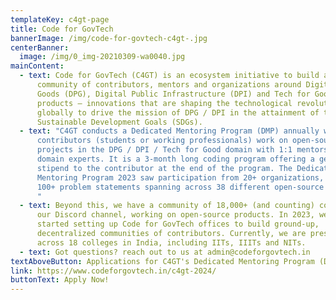 ```yaml
---
templateKey: c4gt-page
title: Code for GovTech
bannerImage: /img/code-for-govtech-c4gt-.jpg
centerBanner:
  image: /img/0_img-20210309-wa0040.jpg
mainContent:
  - text: Code for GovTech (C4GT) is an ecosystem initiative to build an open-source
      community of contributors, mentors and organizations around Digital Public
      Goods (DPG), Digital Public Infrastructure (DPI) and Tech for Good
      products – innovations that are shaping the technological revolution
      globally to drive the mission of DPG / DPI in the attainment of the
      Sustainable Development Goals (SDGs).
  - text: "C4GT conducts a Dedicated Mentoring Program (DMP) annually wherein select
      contributors (students or working professionals) work on open-source
      projects in the DPG / DPI / Tech for Good domain with 1:1 mentorship from
      domain experts. It is a 3-month long coding program offering a generous
      stipend to the contributor at the end of the program. The Dedicated
      Mentoring Program 2023 saw participation from 20+ organizations, listing
      100+ problem statements spanning across 38 different open-source products.
      "
  - text: Beyond this, we have a community of 18,000+ (and counting) contributors on
      our Discord channel, working on open-source products. In 2023, we also
      started setting up Code for GovTech offices to build ground-up,
      decentralized communities of contributors. Currently, we are present
      across 18 colleges in India, including IITs, IIITs and NITs.
  - text: Got questions? reach out to us at admin@codeforgovtech.in
textAboveButton: Applications for C4GT's Dedicated Mentoring Program (DMP) 2024 are now open!
link: https://www.codeforgovtech.in/c4gt-2024/
buttonText: Apply Now!
---
```

